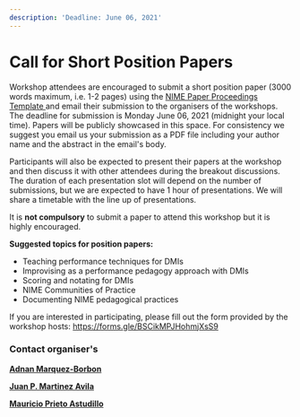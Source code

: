 ```yaml
---
description: 'Deadline: June 06, 2021'
---
```


# Call for Short Position Papers

Workshop attendees are encouraged to submit a short position paper \(3000 words maximum, i.e. 1-2 pages\) using the [NIME Paper Proceedings Template ](https://github.com/psxjpm/pedagogies/raw/main/NIME_Submission_Templates.zip)and email their submission to the organisers of the workshops. The deadline for submission is Monday June 06, 2021 (midnight your local time). Papers will be publicly showcased in this space. For consistency we suggest you email us your submission as a PDF file including your author name and the abstract in the email's body. 

Participants will also be expected to present their papers at the workshop and then discuss it with other attendees during the breakout discussions. The duration of each presentation slot will depend on the number of submissions, but we are expected to have 1 hour of presentations. We will share a timetable with the line up of presentations. 

It is **not compulsory** to submit a paper to attend this workshop but it is highly encouraged. 

**Suggested topics for position papers:**

* Teaching performance techniques for DMIs 
* Improvising as a performance pedagogy approach with DMIs 
* Scoring and notating for DMIs 
* NIME Communities of Practice 
* Documenting NIME pedagogical practices

If you are interested in participating, please fill out the form provided by the workshop hosts: https://forms.gle/BSCikMPJHohmjXsS9

### **Contact organiser's**

[**Adnan Marquez-Borbon**](mailto:adnan.marquez@uabc.ed.mx)

[**Juan P. Martinez Avila**](mailto:psxjpma@nott.ac.uk)

[**Mauricio Prieto Astudillo**](mailto:jose.mauricio.prieto.astudillo@uabc.edu.mx)

